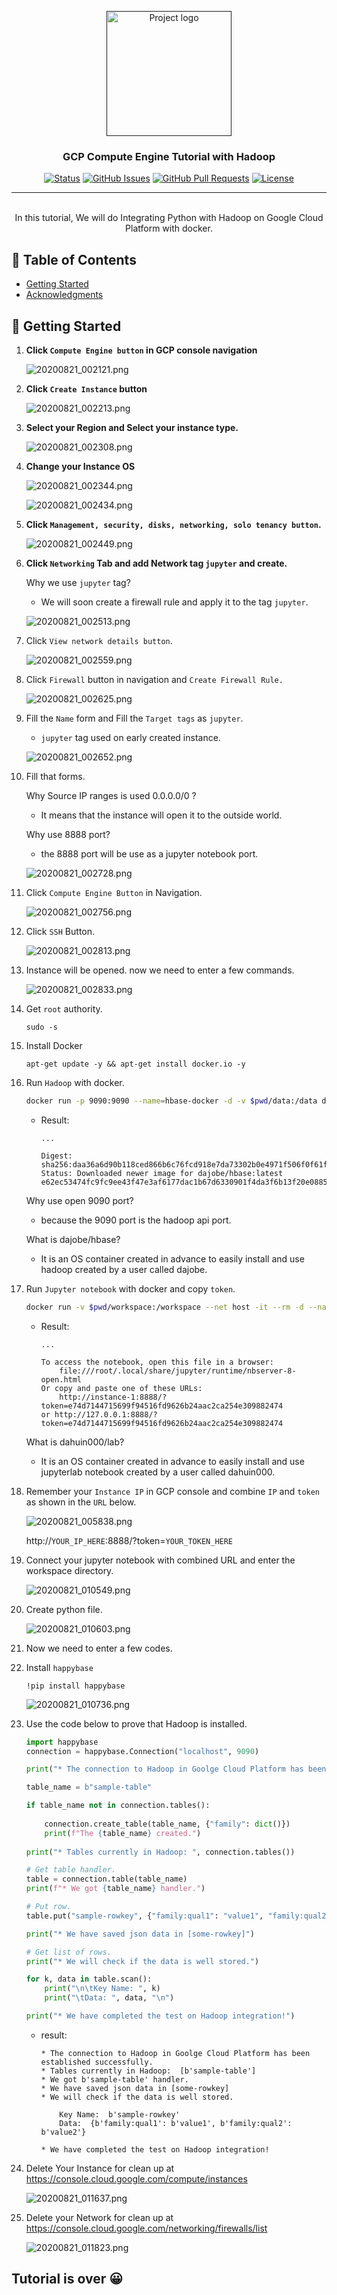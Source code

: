 <p align="center">
  <a href="" rel="noopener">
 <img width=200px height=200px src="./static/icon.png" alt="Project logo" ></a>
 <br>

</p>

<h3 align="center">GCP Compute Engine Tutorial with Hadoop</h3>

<div align="center">

[![Status](https://img.shields.io/badge/status-active-success.svg)]()
[![GitHub Issues](https://img.shields.io/github/issues/da-huin/hadoop-tutorial.svg)](https://github.com/da-huin/hadoop-tutorial/issues)
[![GitHub Pull Requests](https://img.shields.io/github/issues-pr/da-huin/hadoop-tutorial.svg)](https://github.com/da-huin/hadoop-tutorial/pulls)
[![License](https://img.shields.io/badge/license-MIT-blue.svg)](/LICENSE)

</div>

---

<p align="center"> 
    <br> In this tutorial, We will do Integrating Python with Hadoop on Google Cloud Platform with docker.
</p>

## 📝 Table of Contents

- [Getting Started](#getting_started)
- [Acknowledgments](#acknowledgement)

## 🏁 Getting Started <a name = "getting_started"></a>

1. **Click `Compute Engine button` in GCP console navigation**

    ![20200821_002121.png](./static/20200821_002121.png)

1. **Click `Create Instance` button**

    ![20200821_002213.png](./static/20200821_002213.png)

1. **Select your Region and Select your instance type.** 

    ![20200821_002308.png](./static/20200821_002308.png)

1. **Change your Instance OS**

    ![20200821_002344.png](./static/20200821_002344.png)

    ![20200821_002434.png](./static/20200821_002434.png)

1. **Click `Management, security, disks, networking, solo tenancy button`.**

    ![20200821_002449.png](./static/20200821_002449.png)

1. **Click `Networking` Tab and add Network tag `jupyter` and create.**

    Why we use `jupyter` tag?

    * We will soon create a firewall rule and apply it to the tag `jupyter`.

    ![20200821_002513.png](./static/20200821_002513.png)

1. Click `View network details button`.

    ![20200821_002559.png](./static/20200821_002559.png)

1. Click `Firewall` button in navigation and `Create Firewall Rule.`

    ![20200821_002625.png](./static/20200821_002625.png)

1. Fill the `Name` form and Fill the `Target tags` as `jupyter`.

    * `jupyter` tag used on early created instance.

    ![20200821_002652.png](./static/20200821_002652.png)

1. Fill that forms.

    Why Source IP ranges is used 0.0.0.0/0 ?

    * It means that the instance will open it to the outside world.

    Why use 8888 port?

    * the 8888 port will be use as a jupyter notebook port.

    ![20200821_002728.png](./static/20200821_002728.png)

1. Click `Compute Engine Button` in Navigation. 

    ![20200821_002756.png](./static/20200821_002756.png)

1. Click `SSH` Button.

    ![20200821_002813.png](./static/20200821_002813.png)

1. Instance will be opened. now we need to enter a few commands.

    ![20200821_002833.png](./static/20200821_002833.png)

1. Get `root` authority.

    ```
    sudo -s
    ```

1. Install Docker

    ```
    apt-get update -y && apt-get install docker.io -y
    ```

1. Run `Hadoop` with docker.

    ```bash
    docker run -p 9090:9090 --name=hbase-docker -d -v $pwd/data:/data dajobe/hbase
    ```

    * Result:

        ```
        ...

        Digest: sha256:daa36a6d90b118ced866b6c76fcd918e7da73302b0e4971f506f0f61f645a9fe
        Status: Downloaded newer image for dajobe/hbase:latest
        e62ec53474fc9fc9ee43f47e3af6177dac1b67d6330901f4da3f6b13f20e0885    
        ```
    
    Why use open 9090 port? 

    * because the 9090 port is the hadoop api port.

    What is dajobe/hbase? 

    * It is an OS container created in advance to easily install and use hadoop created by a user called dajobe.    

1. Run `Jupyter notebook` with docker and copy `token`.

    ```bash
    docker run -v $pwd/workspace:/workspace --net host -it --rm -d --name lab dahuin000/lab && docker logs -f lab
    ```
    * Result:

        ```
        ...

        To access the notebook, open this file in a browser:
            file:///root/.local/share/jupyter/runtime/nbserver-8-open.html
        Or copy and paste one of these URLs:
            http://instance-1:8888/?token=e74d7144715699f94516fd9626b24aac2ca254e309882474
        or http://127.0.0.1:8888/?token=e74d7144715699f94516fd9626b24aac2ca254e309882474
        ```

    What is dahuin000/lab?

    * It is an OS container created in advance to easily install and use jupyterlab notebook created by a user called dahuin000.    


1. Remember your `Instance IP` in GCP console and combine `IP` and `token` as shown in the `URL` below.

    ![20200821_005838.png](./static/20200821_005838.png)

    http://`YOUR_IP_HERE`:8888/?token=`YOUR_TOKEN_HERE`


1. Connect your jupyter notebook with combined URL and enter the workspace directory.

    ![20200821_010549.png](./static/20200821_010549.png)

1. Create python file.

    ![20200821_010603.png](./static/20200821_010603.png)



1. Now we need to enter a few codes.

1. Install `happybase`

    ```
    !pip install happybase
    ```

    ![20200821_010736.png](./static/20200821_010736.png)

1. Use the code below to prove that Hadoop is installed.

    ```python
    import happybase
    connection = happybase.Connection("localhost", 9090)

    print("* The connection to Hadoop in Goolge Cloud Platform has been established successfully.")

    table_name = b"sample-table"

    if table_name not in connection.tables():
        
        connection.create_table(table_name, {"family": dict()})
        print(f"The {table_name} created.")
        
    print("* Tables currently in Hadoop: ", connection.tables())

    # Get table handler.
    table = connection.table(table_name)
    print(f"* We got {table_name} handler.")

    # Put row.
    table.put("sample-rowkey", {"family:qual1": "value1", "family:qual2": "value2"})

    print("* We have saved json data in [some-rowkey]")

    # Get list of rows.
    print("* We will check if the data is well stored.")

    for k, data in table.scan():
        print("\n\tKey Name: ", k)
        print("\tData: ", data, "\n")

    print("* We have completed the test on Hadoop integration!")
    ```

    * result:

        ```
        * The connection to Hadoop in Goolge Cloud Platform has been established successfully.
        * Tables currently in Hadoop:  [b'sample-table']
        * We got b'sample-table' handler.
        * We have saved json data in [some-rowkey]
        * We will check if the data is well stored.

            Key Name:  b'sample-rowkey'
            Data:  {b'family:qual1': b'value1', b'family:qual2': b'value2'} 

        * We have completed the test on Hadoop integration!        
        ```

1. Delete Your Instance for clean up at https://console.cloud.google.com/compute/instances


    ![20200821_011637.png](./static/20200821_011637.png)

1. Delete your Network for clean up at https://console.cloud.google.com/networking/firewalls/list

    ![20200821_011823.png](./static/20200821_011823.png)
    
## **Tutorial is over 😀**
